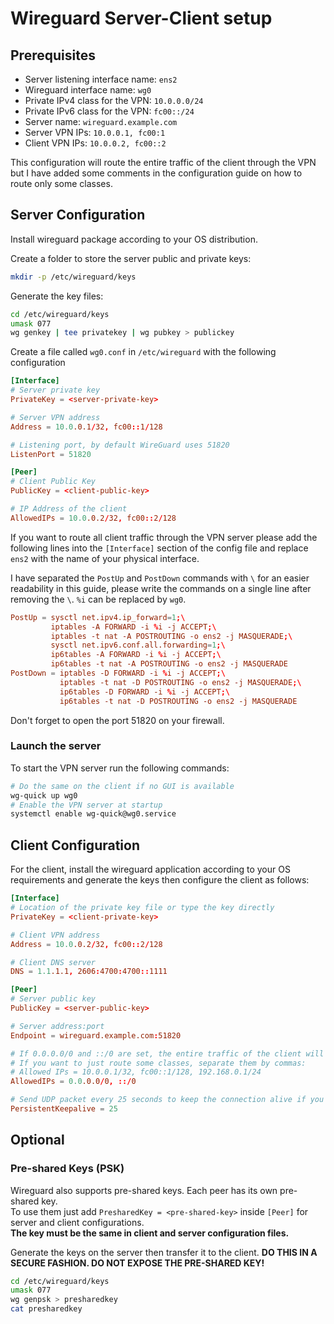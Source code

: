 # Wireguard Server-Client setup

## Prerequisites

* Server listening interface name: ```ens2```
* Wireguard interface name: `wg0`
* Private IPv4 class for the VPN: ```10.0.0.0/24```
* Private IPv6 class for the VPN: ```fc00::/24```
* Server name: ```wireguard.example.com```
* Server VPN IPs: ```10.0.0.1, fc00:1```
* Client VPN IPs: ```10.0.0.2, fc00::2```

This configuration will route the entire traffic of the client through the VPN but I have added some comments in the configuration guide on how to route only some classes.

## Server Configuration

Install wireguard package according to your OS distribution.

Create a folder to store the server public and private keys:

```bash
mkdir -p /etc/wireguard/keys
```

Generate the key files:

```bash
cd /etc/wireguard/keys
umask 077
wg genkey | tee privatekey | wg pubkey > publickey
```

Create a file called ```wg0.conf``` in ```/etc/wireguard``` with the following configuration

```conf
[Interface]
# Server private key
PrivateKey = <server-private-key>

# Server VPN address
Address = 10.0.0.1/32, fc00::1/128

# Listening port, by default WireGuard uses 51820
ListenPort = 51820

[Peer]
# Client Public Key
PublicKey = <client-public-key>

# IP Address of the client
AllowedIPs = 10.0.0.2/32, fc00::2/128
```

If you want to route all client traffic through the VPN server please add the following lines into the ```[Interface]``` section of the config file and replace ```ens2``` with the name of your physical interface.

I have separated the ```PostUp``` and ```PostDown``` commands with ```\``` for an easier readability in this guide, please write the commands on a single line after removing the `\`. ```%i``` can be replaced by ```wg0```.

```conf
PostUp = sysctl net.ipv4.ip_forward=1;\
         iptables -A FORWARD -i %i -j ACCEPT;\
         iptables -t nat -A POSTROUTING -o ens2 -j MASQUERADE;\
         sysctl net.ipv6.conf.all.forwarding=1;\
         ip6tables -A FORWARD -i %i -j ACCEPT;\
         ip6tables -t nat -A POSTROUTING -o ens2 -j MASQUERADE
PostDown = iptables -D FORWARD -i %i -j ACCEPT;\
           iptables -t nat -D POSTROUTING -o ens2 -j MASQUERADE;\
           ip6tables -D FORWARD -i %i -j ACCEPT;\
           ip6tables -t nat -D POSTROUTING -o ens2 -j MASQUERADE
```

Don't forget to open the port 51820 on your firewall.

### Launch the server

To start the VPN server run the following commands:

```bash
# Do the same on the client if no GUI is available
wg-quick up wg0
# Enable the VPN server at startup
systemctl enable wg-quick@wg0.service
```

## Client Configuration

For the client, install the wireguard application according to your OS requirements and generate the keys then configure the client as follows:

```conf
[Interface]
# Location of the private key file or type the key directly
PrivateKey = <client-private-key>

# Client VPN address
Address = 10.0.0.2/32, fc00::2/128

# Client DNS server
DNS = 1.1.1.1, 2606:4700:4700::1111

[Peer]
# Server public key
PublicKey = <server-public-key>

# Server address:port
Endpoint = wireguard.example.com:51820

# If 0.0.0.0/0 and ::/0 are set, the entire traffic of the client will be routed through the VPN.
# If you want to just route some classes, separate them by commas:
# Allowed IPs = 10.0.0.1/32, fc00::1/128, 192.168.0.1/24
AllowedIPs = 0.0.0.0/0, ::/0

# Send UDP packet every 25 seconds to keep the connection alive if you are behind a NAT
PersistentKeepalive = 25
```

## Optional

### Pre-shared Keys (PSK)

Wireguard also supports pre-shared keys. Each peer has its own pre-shared key.  
To use them just add ```PresharedKey = <pre-shared-key>``` inside ```[Peer]``` for server and client configurations.  
__The key must be the same in client and server configuration files.__

Generate the keys on the server then transfer it to the client. __DO THIS IN A SECURE FASHION. DO NOT EXPOSE THE PRE-SHARED KEY!__

```bash
cd /etc/wireguard/keys
umask 077
wg genpsk > presharedkey
cat presharedkey
```
